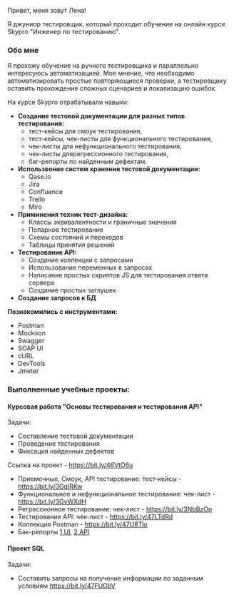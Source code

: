 Привет, меня зовут Лена!

Я джуниор тестировщик, который проходит обучение на онлайн курсе Skypro "Инженер по тестированию".
### Обо мне
Я прохожу обучение на ручного тестировщика и параллельно интересуюсь автоматизацией. Мое мнение, что необходимо автоматизировать простые повторяющиеся проверки, 
а тестировщику оставить прохождение сложных сценариев и локализацию ошибок.

На курсе Skypro отрабатывали навыки:
- **Создание тестовой документации для разных типов тестирования:**
  - тест-кейсы для смоук тестирования,
  - тест-кейсы, чек-листы для функционального тестирования,
  - чек-листы для нефункционального тестирования,
  - чек-листы длярегрессионного тестирования,
  - баг-репорты по найденным дефектам.
- **Использвоние систем хранения тестовой документации:**
  - Qase.io
  - Jira
  - Confluence
  - Trello
  - Miro
- **Приминения техник тест-дизайна:**
  - Классы эквивалентности и граничные значения
  - Попарное тестирование
  - Схемы состояний и переходов
  - Таблицы принятия решений
- **Тестирование API:**
  - Создание коллекций с запросами
  - Использование переменных в запросах
  - Написание простых скриптов JS для тестирования ответа сервера
  - Создание простых заглушек
- **Создание запросов к БД**

**Познакомились с инструментами:**
- Postman
- Mockoon
- Swagger
- SOAP UI
- cURL
- DevTools
- Jmeter

### Выполненные учебные проекты:
#### Курсовая работа "Основы тестирования и тестирования API"
Задачи:
- Составление тестовой документации
- Проведение тестирования
- Фиксация найденных дефектов
  
Ссылка на проект - https://bit.ly/46VtO6u
- Приемочные, Смоук, API тестирование:
тест-кейсы - https://bit.ly/3GqIRKw
- Функциональное и нефункциональное тестирование:
чек-лист - https://bit.ly/3GvWXdH
- Регрессионное тестирование:
чек-лист - https://bit.ly/3NbBzOp
- Тестирование API:
чек-лист - https://bit.ly/47LTdRd
- Коллекция Postman - https://bit.ly/47U8Tlo
- Бак-репорты [1 UI](https://drive.google.com/file/d/1peVXKeCg5QXUWP3GMYjsTQt6r62WWd5I/view?usp=drive_link "Тестирование через UI"), [2 API](https://drive.google.com/file/d/17dwtrKogjUxcIgvAGjMHWDt7GHg2KBbH/view?usp=drive_link "Тестирование API Postman")

#### Проект SQL
Задачи:
- Составить запросы на получение информации по заданным условиям
https://bit.ly/47FUGbV







